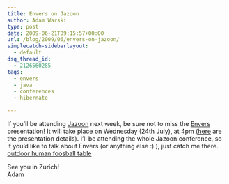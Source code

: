 ```yaml
---
title: Envers on Jazoon
author: Adam Warski
type: post
date: 2009-06-21T09:15:57+00:00
url: /blog/2009/06/envers-on-jazoon/
simplecatch-sidebarlayout:
  - default
dsq_thread_id:
  - 2126560285
tags:
  - envers
  - java
  - conferences
  - hibernate

---
```

If you&#8217;ll be attending [Jazoon][1] next week, be sure not to miss the [Envers][2] presentation! It will take place on Wednesday (24th July), at 4pm ([here][3] are the presentation details). I&#8217;ll be attending the whole Jazoon conference, so if you&#8217;d like to talk about Envers (or anything else :) ), just catch me there. [outdoor human foosball table][4]

See you in Zurich!  
Adam

 [1]: http://jazoon.com
 [2]: http://www.jboss.org/envers
 [3]: http://jazoon.com/en/conference/presentationdetails.html?type=sid&detail=6220
 [4]: http://www.east-inflatables.co.uk/p/006067.html
